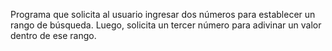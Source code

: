 Programa que solicita al usuario ingresar dos números para establecer un rango de búsqueda. Luego, solicita un tercer número para adivinar un valor dentro de ese rango.
